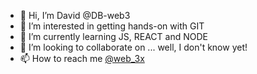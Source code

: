 - 👋 Hi, I’m David @DB-web3
- 👀 I’m interested in getting hands-on with GIT
- 🌱 I’m currently learning JS, REACT and NODE
- 💞️ I’m looking to collaborate on ... well, I don't know yet!
- 📫 How to reach me [@web_3x](https://twitter.com/web_3x)

<!---
DB-web3/DB-web3 is a ✨ special ✨ repository because its `README.md` (this file) appears on your GitHub profile.
You can click the Preview link to take a look at your changes.
--->
